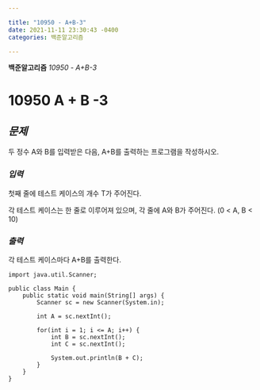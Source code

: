 ```yaml
---

title: "10950 - A+B-3"
date: 2021-11-11 23:30:43 -0400
categories: 백준알고리즘

---
```


**백준알고리즘** _10950 - A+B-3_


# 10950 A + B -3

## _문제_
두 정수 A와 B를 입력받은 다음, A+B를 출력하는 프로그램을 작성하시오.

### _입력_
첫째 줄에 테스트 케이스의 개수 T가 주어진다.

각 테스트 케이스는 한 줄로 이루어져 있으며, 각 줄에 A와 B가 주어진다. (0 < A, B < 10)

### _출력_
각 테스트 케이스마다 A+B를 출력한다.

    import java.util.Scanner;

    public class Main {
        public static void main(String[] args) {
            Scanner sc = new Scanner(System.in);

            int A = sc.nextInt();

            for(int i = 1; i <= A; i++) {
                int B = sc.nextInt();
                int C = sc.nextInt();

                System.out.println(B + C);
            }
        }
    }